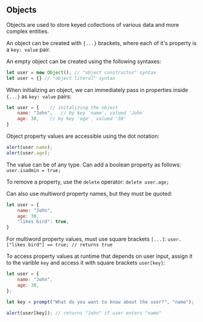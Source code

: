 ## Objects

Objects are used to store keyed collections of various data and more complex entities.

An object can be created with `{...}` brackets, where each of it's property is a `key: value` pair.

An empty object can be created using the following syntaxes:

```javascript
let user = new Object(); // "object constructor" syntax
let user = {} // "object literal" syntax
```

When initializing an object, we can immediately pass in properties inside `{...}` as `key: value` pairs:

```javascript
let user = {    // initalizing the object
    name: "John",   // by key 'name', valued 'John'
    age: 30,    // by key 'age', valued '30'
}
```

Object property values are accessible using the dot notation:
```javascript
alert(user.name); 
alert(user.age);
```

The value can be of any type. Can add a boolean property as follows:
`user.isadmin = true;`

To remove a property, use the `delete` operator:
`delete user.age;`

Can also use multiword property names, but they must be quoted:

```javascript
let user = {
    name: "John",
    age: 30,
    "likes bird": true,
}
```

For multiword property values, must use square brackets `[...]`:
`user.["likes bird"] == true; // returns true`

To access property values at runtime that depends on user input, assign it to the varible `key` and access it with square brackets `user[key]`:

```javascript
let user = {
    name: "John",
    age: 30,
};

let key = prompt("What do you want to know about the user?", "name");

alert(user[key]); // returns "John" if user enters "name"
```
